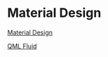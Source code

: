 
# Material Design

[Material Design](https://material.io/)

[QML Fluid](https://github.com/lirios?page=1)